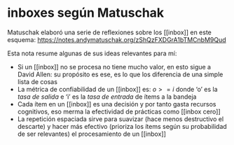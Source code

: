 # inboxes según Matuschak
Matuschak elaboró una serie de reflexiones sobre los [[inbox]] en este esquema: https://notes.andymatuschak.org/zShQzFXDGrA1bTMCnbM9Qud

Esta nota resume algunas de sus ideas relevantes para mí:

- Si un [[inbox]] no se procesa no tiene mucho valor, en esto sigue a David Allen: su propósito es ese, es lo que los diferencia de una simple lista de cosas
- La métrica de confiabilidad de un [[inbox]] es: $o>=i$ donde ‘o’ es la *tasa de salida* e ‘i’ es la *tasa de entrada* de ítems a la bandeja
- Cada ítem en un [[inbox]] es una decisión y por tanto gasta recursos cognitivos, eso merma la efectividad de prácticas como [[inbox cero]]
- La repetición espaciada sirve para suavizar (hace menos destructivo el descarte) y hacer más efectivo (prioriza los ítems según su probabilidad de ser relevantes) el procesamiento de un [[inbox]]